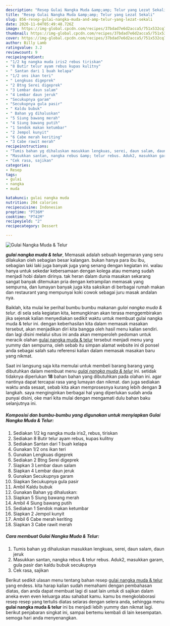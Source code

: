 ```yaml
---
description: "Resep Gulai Nangka Muda &amp;amp; Telur yang Lezat Sekali"
title: "Resep Gulai Nangka Muda &amp;amp; Telur yang Lezat Sekali"
slug: 856-resep-gulai-nangka-muda-and-amp-telur-yang-lezat-sekali
date: 2020-11-04T05:49:48.726Z
image: https://img-global.cpcdn.com/recipes/37bdad7e6d2acca5/751x532cq70/gulai-nangka-muda-telur-foto-resep-utama.jpg
thumbnail: https://img-global.cpcdn.com/recipes/37bdad7e6d2acca5/751x532cq70/gulai-nangka-muda-telur-foto-resep-utama.jpg
cover: https://img-global.cpcdn.com/recipes/37bdad7e6d2acca5/751x532cq70/gulai-nangka-muda-telur-foto-resep-utama.jpg
author: Billy Lamb
ratingvalue: 3.2
reviewcount: 9
recipeingredient:
- "1/2 kg nangka muda iris2 rebus tiriskan"
- "8 Butir telur ayam rebus kupas kulitny"
- " Santan dari 1 buah kelapa"
- "1/2 ons ikan teri"
- " Lengkuas digeprek"
- "2 Btng Serei digeprek"
- "3 Lembar daun salam"
- "4 Lembar daun jeruk"
- "Secukupnya garam"
- "Secukupnya gula pasir"
- " Kaldu bubuk"
- " Bahan yg dihaluskan"
- "5 Siung bawang merah"
- "4 Siung bawang putih"
- "1 Sendok makan ketumbar"
- "2 Jempol kunyit"
- "6 Cabe merah keriting"
- "3 Cabe rawit merah"
recipeinstructions:
- "Tumis bahan yg dihaluskan masukkan lengkuas, serei, daun salam, daun jeruk"
- "Masukkan santan, nangka rebus &amp; telur rebus. Aduk2, masukkan garam, gula pasir dan kaldu bubuk secukupnya"
- "Cek rasa, sajikan"
categories:
- Resep
tags:
- gulai
- nangka
- muda

katakunci: gulai nangka muda 
nutrition: 204 calories
recipecuisine: Indonesian
preptime: "PT36M"
cooktime: "PT42M"
recipeyield: "2"
recipecategory: Dessert

---
```



![Gulai Nangka Muda &amp; Telur](https://img-global.cpcdn.com/recipes/37bdad7e6d2acca5/751x532cq70/gulai-nangka-muda-telur-foto-resep-utama.jpg)

<b><i>gulai nangka muda &amp; telur</i></b>, Memasak adalah sebuah kegemaran yang seru dilakukan oleh sebagian besar kalangan. bukan hanya para ibu ibu, sebagian laki laki juga banyak juga yang senang dengan kegiatan ini. walau hanya untuk sekedar kebersamaan dengan kolega atau memang sudah menjadi hobi dalam dirinya. tak heran dalam dunia masakan sekarang sangat banyak ditemukan pria dengan ketrampilan memasak yang sempurna, dan lumayan banyak juga kita saksikan di berbagai rumah makan dan restaurant yang mempunyai koki cowok sebagai juru masak andalan nya.



Baiklah, kita mulai ke perihal bumbu bumbu makanan <i>gulai nangka muda &amp; telur</i>. di sela sela kegiatan kita, kemungkinan akan terasa menggembirakan jika sejenak kalian menyediakan sedikit waktu untuk membuat gulai nangka muda &amp; telur ini. dengan keberhasilan kita dalam memasak masakan tersebut, akan menjadikan diri kita bangga oleh hasil menu kalian sendiri. dan lagi disini melalui situs ini anda akan memperoleh pedoman untuk meracik olahan <u>gulai nangka muda &amp; telur</u> tersebut menjadi menu yang yummy dan sempurna, oleh sebab itu simpan alamat website ini di ponsel anda sebagai salah satu referensi kalian dalam memasak masakan baru yang nikmat.


Saat ini langsung saja kita memulai untuk membeli barang barang yang dibutuhkan dalam membuat menu <u><i>gulai nangka muda &amp; telur</i></u> ini. setidak tidaknya diperlukan <b>18</b> bahan bahan yang dibutuhkan pada olahan ini. agar nantinya dapat tercapai rasa yang lumayan dan nikmat. dan juga sediakan waktu anda sesaat, sebab kita akan memprosesnya kurang lebih dengan <b>3</b> langkah. saya menginginkan berbagai hal yang diperlukan sudah anda punyai disini, oke mari kita mulai dengan mengamati dulu bahan baku selanjutnya ini.

<!--inarticleads1-->

##### Komposisi dan bumbu-bumbu yang digunakan untuk menyiapkan Gulai Nangka Muda &amp; Telur:

1. Sediakan 1/2 kg nangka muda iris2, rebus, tiriskan
1. Sediakan 8 Butir telur ayam rebus, kupas kulitny
1. Sediakan  Santan dari 1 buah kelapa
1. Gunakan 1/2 ons ikan teri
1. Gunakan  Lengkuas digeprek
1. Sediakan 2 Btng Serei digeprek
1. Siapkan 3 Lembar daun salam
1. Siapkan 4 Lembar daun jeruk
1. Gunakan Secukupnya garam
1. Siapkan Secukupnya gula pasir
1. Ambil  Kaldu bubuk
1. Gunakan  Bahan yg dihaluskan:
1. Siapkan 5 Siung bawang merah
1. Ambil 4 Siung bawang putih
1. Sediakan 1 Sendok makan ketumbar
1. Siapkan 2 Jempol kunyit
1. Ambil 6 Cabe merah keriting
1. Siapkan 3 Cabe rawit merah




<!--inarticleads2-->

##### Cara membuat Gulai Nangka Muda &amp; Telur:

1. Tumis bahan yg dihaluskan masukkan lengkuas, serei, daun salam, daun jeruk
1. Masukkan santan, nangka rebus &amp; telur rebus. Aduk2, masukkan garam, gula pasir dan kaldu bubuk secukupnya
1. Cek rasa, sajikan




Berikut sedikit ulasan menu tentang bahan resep <u>gulai nangka muda &amp; telur</u> yang endess. kita harap kalian sudah memahami dengan pembahasan diatas, dan anda dapat membuat lagi di saat lain untuk di sajikan dalam aneka even even keluarga atau sahabat kamu. kamu bs mengkolaborasi resep resep yang tertulis diatas selaras dengan selera anda, sehingga menu <b>gulai nangka muda &amp; telur</b> ini bs menjadi lebih yummy dan nikmat lagi. berikut penjabaran singkat ini, sampai bertemu kembali di lain kesempatan. semoga hari anda menyenangkan.
